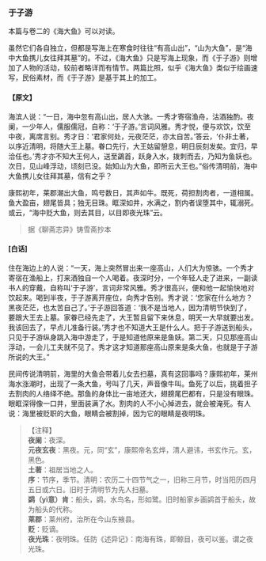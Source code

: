 <script type="text/javascript">
    var head = document.getElementsByTagName('head')[0];
    cssURL = '/public/liao.css';
    linkTag = document.createElement('link');
    linkTag.href = cssURL;
    linkTag.setAttribute('type','text/css');
    linkTag.setAttribute('rel','stylesheet');
    head.appendChild(linkTag);
</script>
### 于子游

本篇与卷二的《海大鱼》可以对读。

虽然它们各自独立，但都是写海上在寒食时往往“有高山出”，“山为大鱼”，是“海中大鱼携儿女往拜其墓”的。不过，《海大鱼》只是写海上现象，而《于子游》则增加了人物的活动，较前者略详而有情节。两篇比照，似乎《海大鱼》类似于绘画速写，民俗素材，而《于子游》是基于其上的加工。

#### 【原文】
<section>
海滨人说：“一日，海中忽有高山出，居人大骇。一秀才寄宿渔舟，沽酒独酌。夜阑，一少年人，儒服儒冠，自称：‘于子游。’言词风雅。秀才悦，便与欢饮，饮至中夜，离席言别。秀才日：‘君家何处，元夜茫茫，亦太自苦。’答云，‘仆非土著，以序近清明，将随大王上墓。眷口先行，大王姑留憩息，明日辰刻发矣。宜归，早洽任也。’秀才亦不知大王何人，送至鷁首，跃身入水，拨刺而去，乃知为鱼妖也。次日，见山峰浮动，顷刻已没。始知山为大鱼，即所云大王也。”俗传清明前，海中大鱼携儿女往拜其墓，信有之乎？

康熙初年，莱郡潮出大鱼，鸣号数日，其声如牛。既死，荷担割肉者，一道相属。鱼大盈亩，翅尾皆具；独无目珠。眶深如井，水满之，割内者误堕其中，辄溺死。或云，“海中贬大鱼，则去其目，以目即夜光珠”云。

</section>

> 据《聊斋志异》铸雪斋抄本

#### [白话]
<aside>

住在海边上的人说：“一天，海上突然冒出来一座高山，人们大为惊骇。一个秀才寄宿在渔船上，打来酒独自一个人喝着。夜深时分，一个年轻人走了进来，一副读书人的穿戴，自称叫‘于子游’，言词非常风雅。秀才很高兴，便和他一起愉快地对饮起来。喝到半夜，于子游离开座位，向秀才告别。秀才说：‘您家在什么地方？黑夜茫茫，也太苦自己了。’于子游回答道：‘我不是当地人，因为清明节快到了，要跟大王去上墓。家眷已经先走了，大王暂且留下来休息，明天一大早就要出发。我该回去了，早点儿准备行装。’秀才也不知道大王是什么人。把于子游送到船头，只见于子游纵身跳入海中游走了，于是知道他原来是鱼妖。第二天，只见那座高山浮动，一会儿工夫就不见了。秀才这才知道那座高山原来是条大鱼，也就是于子游所说的大王。”

民间传说清明前，海里的大鱼会带着儿女去扫墓，真有这回事吗？康熙初年，莱州海水涨潮时，出现了一条大鱼，号叫了几天，声音像牛叫。鱼死了以后，挑着担子去割肉的人络绎不绝。那鱼的身体比一亩地还大，翅膀尾巴都有，只是没有眼珠。眼眶深得像一口井，里面装满了水。割肉的人不小心掉进去，就会被淹死。有人说：海里被贬职的大鱼，眼睛会被割掉，因为它的眼睛是夜明珠。

</aside>

> 【注释】  
<b>夜阑</b>：夜深。  
<b>元夜玄夜</b>：黑夜。元，同“玄”，康熙帝名玄烨，清人避讳，书玄作元。玄，黑色。  
<b>土著</b>：祖居当地之人。  
<b>序</b>：节序，季节。清明：农历二十四节气之一，旧称三月节，时当阳历四月五日或六日。旧时于清明节为先人扫墓。  
<b>鹢（yì意）肯</b>：船头，鹢，水鸟名，形如鹭。旧时船家乡画鹢首于船头，故为船头的代称。  
<b>莱郡</b>：莱州府，治所在今山东掖县。  
<b>贬</b>：贬谪。  
<b>夜光珠</b>：夜明珠。任防《述异记》：南海有珠，即鲸目，夜可以鉴。谓之夜光珠。  
